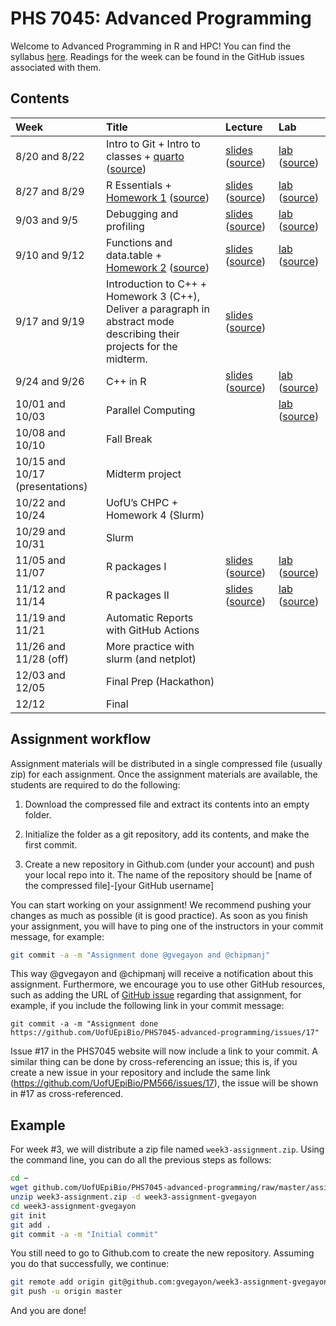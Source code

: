 

# PHS 7045: Advanced Programming

Welcome to Advanced Programming in R and HPC! You can find the syllabus
[here](https://github.com/UofUEpiBio/PHS7045-advanced-programming/tree/main/syllabus.md).
Readings for the week can be found in the GitHub issues associated with
them.

## Contents

| Week | Title | Lecture | Lab |
|:---|:---|:---|:---|
| 8/20 and 8/22 | Intro to Git + Intro to classes + [quarto](https://UofUEpiBio.github.io/PHS7045-advanced-programming/01-git/quarto.html) ([source](01-git/quarto.qmd)) | [slides](https://UofUEpiBio.github.io/PHS7045-advanced-programming/01-git/slides.html) ([source](https://github.com/UofUEpiBio/PHS7045-advanced-programming//tree/main/01-git/slides.qmd)) | [lab](https://UofUEpiBio.github.io/PHS7045-advanced-programming/01-git/lab.html) ([source](https://github.com/UofUEpiBio/PHS7045-advanced-programming//tree/main/01-git/lab.qmd)) |
| 8/27 and 8/29 | R Essentials + [Homework 1](https://UofUEpiBio.github.io/PHS7045-advanced-programming/02-essentials/01-essentialsSimulations.html) ([source](02-essentials/01-essentialsSimulations.qmd)) | [slides](https://UofUEpiBio.github.io/PHS7045-advanced-programming/02-essentials/slides.html) ([source](https://github.com/UofUEpiBio/PHS7045-advanced-programming//tree/main/02-essentials/slides.qmd)) | [lab](https://UofUEpiBio.github.io/PHS7045-advanced-programming/02-essentials/lab.html) ([source](https://github.com/UofUEpiBio/PHS7045-advanced-programming//tree/main/02-essentials/lab.qmd)) |
| 9/03 and 9/5 | Debugging and profiling | [slides](https://UofUEpiBio.github.io/PHS7045-advanced-programming/03-debugging-and-profiling/slides.html) ([source](https://github.com/UofUEpiBio/PHS7045-advanced-programming//tree/main/03-debugging-and-profiling/slides.qmd)) | [lab](https://UofUEpiBio.github.io/PHS7045-advanced-programming/03-debugging-and-profiling/lab.html) ([source](https://github.com/UofUEpiBio/PHS7045-advanced-programming//tree/main/03-debugging-and-profiling/lab.qmd)) |
| 9/10 and 9/12 | Functions and data.table + [Homework 2](https://UofUEpiBio.github.io/PHS7045-advanced-programming/04-more-functions-and-datatable/homework.html) ([source](04-more-functions-and-datatable/homework.qmd)) | [slides](https://UofUEpiBio.github.io/PHS7045-advanced-programming/04-more-functions-and-datatable/slides.html) ([source](https://github.com/UofUEpiBio/PHS7045-advanced-programming//tree/main/04-more-functions-and-datatable/slides.qmd)) | [lab](https://UofUEpiBio.github.io/PHS7045-advanced-programming/04-more-functions-and-datatable/lab.html) ([source](https://github.com/UofUEpiBio/PHS7045-advanced-programming//tree/main/04-more-functions-and-datatable/lab.qmd)) |
| 9/17 and 9/19 | Introduction to C++ + Homework 3 (C++), Deliver a paragraph in abstract mode describing their projects for the midterm. | [slides](https://UofUEpiBio.github.io/PHS7045-advanced-programming/05-cpp/slides.html) ([source](https://github.com/UofUEpiBio/PHS7045-advanced-programming//tree/main/05-cpp/slides.qmd)) |  |
| 9/24 and 9/26 | C++ in R | [slides](https://UofUEpiBio.github.io/PHS7045-advanced-programming/05-rcpp/slides.html) ([source](https://github.com/UofUEpiBio/PHS7045-advanced-programming//tree/main/05-rcpp/slides.qmd)) | [lab](https://UofUEpiBio.github.io/PHS7045-advanced-programming/05-rcpp/lab.html) ([source](https://github.com/UofUEpiBio/PHS7045-advanced-programming//tree/main/05-rcpp/lab.qmd)) |
| 10/01 and 10/03 | Parallel Computing |  | [lab](https://UofUEpiBio.github.io/PHS7045-advanced-programming/06-parallel-computing/lab.html) ([source](https://github.com/UofUEpiBio/PHS7045-advanced-programming//tree/main/06-parallel-computing/lab.qmd)) |
| 10/08 and 10/10 | Fall Break |  |  |
| 10/15 and 10/17 (presentations) | Midterm project |  |  |
| 10/22 and 10/24 | UofU’s CHPC + Homework 4 (Slurm) |  |  |
| 10/29 and 10/31 | Slurm |  |  |
| 11/05 and 11/07 | R packages I | [slides](https://UofUEpiBio.github.io/PHS7045-advanced-programming/07-rpkgs-i/slides.html) ([source](https://github.com/UofUEpiBio/PHS7045-advanced-programming//tree/main/07-rpkgs-i/slides.qmd)) | [lab](https://UofUEpiBio.github.io/PHS7045-advanced-programming/07-rpkgs-i/lab.html) ([source](https://github.com/UofUEpiBio/PHS7045-advanced-programming//tree/main/07-rpkgs-i/lab.qmd)) |
| 11/12 and 11/14 | R packages II | [slides](https://UofUEpiBio.github.io/PHS7045-advanced-programming/07-rpkgs-i/slides.html) ([source](https://github.com/UofUEpiBio/PHS7045-advanced-programming//tree/main/07-rpkgs-i/slides.qmd)) | [lab](https://UofUEpiBio.github.io/PHS7045-advanced-programming/07-rpkgs-i/lab.html) ([source](https://github.com/UofUEpiBio/PHS7045-advanced-programming//tree/main/07-rpkgs-i/lab.qmd)) |
| 11/19 and 11/21 | Automatic Reports with GitHub Actions |  |  |
| 11/26 and 11/28 (off) | More practice with slurm (and netplot) |  |  |
| 12/03 and 12/05 | Final Prep (Hackathon) |  |  |
| 12/12 | Final |  |  |

## Assignment workflow

Assignment materials will be distributed in a single compressed file
(usually zip) for each assignment. Once the assignment materials are
available, the students are required to do the following:

1.  Download the compressed file and extract its contents into an empty
    folder.

2.  Initialize the folder as a git repository, add its contents, and
    make the first commit.

3.  Create a new repository in Github.com (under your account) and push
    your local repo into it. The name of the repository should be \[name
    of the compressed file\]-\[your GitHub username\]

You can start working on your assignment! We recommend pushing your
changes as much as possible (it is good practice). As soon as you finish
your assignment, you will have to ping one of the instructors in your
commit message, for example:

``` sh
git commit -a -m "Assignment done @gvegayon and @chipmanj"
```

This way @gvegayon and @chipmanj will receive a notification about this
assignment. Furthermore, we encourage you to use other GitHub resources,
such as adding the URL of [GitHub issue]() regarding that assignment,
for example, if you include the following link in your commit message:

    git commit -a -m "Assignment done https://github.com/UofUEpiBio/PHS7045-advanced-programming/issues/17"

Issue \#17 in the PHS7045 website will now include a link to your
commit. A similar thing can be done by cross-referencing an issue; this
is, if you create a new issue in your repository and include the same
link (https://github.com/UofUEpiBio/PM566/issues/17), the issue will be
shown in \#17 as cross-referenced.

## Example

For week \#3, we will distribute a zip file named
`week3-assignment.zip`. Using the command line, you can do all the
previous steps as follows:

``` sh
cd ~
wget github.com/UofUEpiBio/PHS7045-advanced-programming/raw/master/assignments/week3-assignment.zip
unzip week3-assignment.zip -d week3-assignment-gvegayon
cd week3-assignment-gvegayon
git init
git add .
git commit -a -m "Initial commit"
```

You still need to go to Github.com to create the new repository.
Assuming you do that successfully, we continue:

``` sh
git remote add origin git@github.com:gvegayon/week3-assignment-gvegayon.git
git push -u origin master
```

And you are done!

